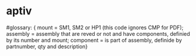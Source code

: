 # aptiv

#glossary: 
{ mount = SM1, SM2 or HP1 (this code ignores CMP for PDF);
assembly = assembly that are reved or not and have components, definied by its number and mount;
component = is part of assembly, definide by partnumber, qty and description}
             